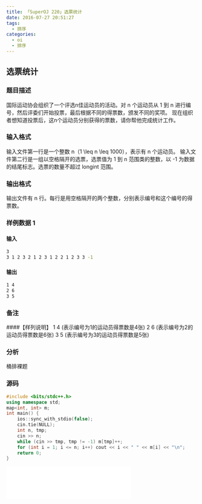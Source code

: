 ```yaml
---
title: 「SuperOJ 220」选票统计
date: 2016-07-27 20:51:27
tags:
  - 排序
categories: 
  - oi
  - 排序
---
```

## 选票统计
### 题目描述
国际运动协会组织了一个评选n佳运动员的活动。对 n 个运动员从 1 到 n 进行编号，然后评委们开始投票，最后根据不同的得票数，颁发不同的奖项。
现在组织者想知道投票后，这n个运动员分别获得的票数，请你帮他完成统计工作。
<!-- more -->
### 输入格式
输入文件第一行是一个整数 n（1 \leq n \leq 1000），表示有 n 个运动员。
输入文件第二行是一组以空格隔开的选票，选票值为 1 到 n 范围类的整数，以 -1 为数据的结尾标志。选票的数量不超过 longint 范围。
### 输出格式
输出文件有 n 行。每行是用空格隔开的两个整数，分别表示编号和这个编号的得票数。
### 样例数据 1
#### 输入
``` bash
3
3 1 2 3 2 1 2 3 1 2 2 1 2 3 3 -1
```
#### 输出
``` bash
1 4
2 6
3 5
```
### 备注
####【样列说明】
1 4    (表示编号为1的运动员得票数是4张)
2 6    (表示编号为2的运动员得票数是6张)
3 5    (表示编号为3的运动员得票数是5张)
### 分析
桶排裸题
### 源码
``` cpp
#include <bits/stdc++.h>
using namespace std;
map<int, int> m;
int main() {
    ios::sync_with_stdio(false);
    cin.tie(NULL);
    int n, tmp;
    cin >> n;
    while (cin >> tmp, tmp != -1) m[tmp]++;
    for (int i = 1; i <= n; i++) cout << i << " " << m[i] << "\n";
    return 0;
}
```
<iframe frameborder="no" border="0" marginwidth="0" marginheight="0" width=330 height=86 src="//music.163.com/outchain/player?type=2&id=27643981&auto=1&height=66"></iframe>